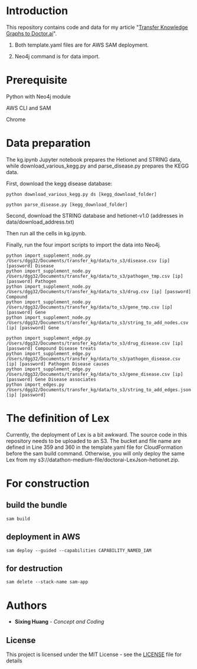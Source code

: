 

# Introduction

  

This repository contains code and data for my article "[Transfer Knowledge Graphs to Doctor.ai](https://medium.com/p/cc21765fa8a6)".

1. Both template.yaml files are for AWS SAM deployment.


2. Neo4j command is for data import.

  


# Prerequisite

Python with Neo4j module

AWS CLI and SAM

Chrome

# Data preparation

The kg.ipynb Jupyter notebook prepares the Hetionet and STRING data, while download_various_kegg.py and parse_disease.py prepares the KEGG data.

First, download the kegg disease database:

```console
python download_various_kegg.py ds [kegg_download_folder]

python parse_disease.py [kegg_download_folder]
```

Second, download the STRING database and hetionet-v1.0 (addresses in data/download_address.txt)

Then run all the cells in kg.ipynb.

Finally, run the four import scripts to import the data into Neo4j.
```console
python import_supplement_node.py /Users/dgg32/Documents/transfer_kg/data/to_s3/disease.csv [ip] [password] Disease
python import_supplement_node.py /Users/dgg32/Documents/transfer_kg/data/to_s3/pathogen_tmp.csv [ip] [password] Pathogen
python import_supplement_node.py /Users/dgg32/Documents/transfer_kg/data/to_s3/drug.csv [ip] [password] Compound
python import_supplement_node.py /Users/dgg32/Documents/transfer_kg/data/to_s3/gene_tmp.csv [ip] [password] Gene
python import_supplement_node.py /Users/dgg32/Documents/transfer_kg/data/to_s3/string_to_add_nodes.csv [ip] [password] Gene

python import_supplement_edge.py /Users/dgg32/Documents/transfer_kg/data/to_s3/drug_disease.csv [ip] [password] Compound Disease treats
python import_supplement_edge.py /Users/dgg32/Documents/transfer_kg/data/to_s3/pathogen_disease.csv [ip] [password] Pathogen Disease causes
python import_supplement_edge.py /Users/dgg32/Documents/transfer_kg/data/to_s3/gene_disease.csv [ip] [password] Gene Disease associates
python import_edges.py /Users/dgg32/Documents/transfer_kg/data/to_s3/string_to_add_edges.json [ip] [password]
```

# The definition of Lex

Currently, the deployment of Lex is a bit awkward. The source code in this repository needs to be uploaded to an S3. The bucket and file name are defined in Line 359 and 360 in the template.yaml file for CloudFormation before the sam build command. Otherwise, you will only deploy the same Lex from my s3://datathon-medium-file/doctorai-LexJson-hetionet.zip.

# For construction

## build the bundle
```console
sam build
```

## deployment in AWS
```console
sam deploy --guided --capabilities CAPABILITY_NAMED_IAM
```
## for destruction
```console
sam delete --stack-name sam-app
```


# Authors

*  **Sixing Huang** - *Concept and Coding*

  

## License

  

This project is licensed under the MIT License - see the [LICENSE](LICENSE) file for details

